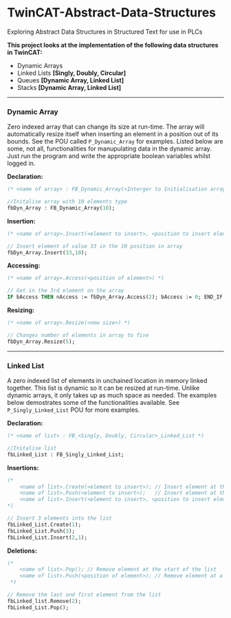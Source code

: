 # TwinCAT-Abstract-Data-Structures
Exploring Abstract Data Structures in Structured Text for use in PLCs

**This project looks at the implementation of the following data structures in TwinCAT:**

* Dynamic Arrays
* Linked Lists **[Singly, Doubly, Circular]**
* Queues **[Dynamic Array, Linked List]**
* Stacks **[Dynamic Array, Linked List]**

- - - -
### Dynamic Array
Zero indexed array that can change its size at run-time. The array will automatically resize itself when inserting an element in a position out of its bounds.
See the POU called `P_Dynamic_Array` for examples. Listed below are some, not all, functionalities for manupulating data in the dynamic array. 
Just run the program and write the appropriate boolean variables whilst logged in.

**Declaration:** 
```Pascal
(* <name of array> : FB_Dynamic_Array(<Interger to Initialisation array with>) *)

//Initalise array with 10 elements type 
fbDyn_Array : FB_Dynamic_Array(10);
```

**Insertion:**
```Pascal
(* <name of array>.Insert(<element to insert>, <position to insert element>) *)

// Insert element of value 33 in the 10 position in array
fbDyn_Array.Insert(33,10); 
```

**Accessing:**
```Pascal
(* <name of array>.Access(<position of element>) *)

// Get in the 3rd element on the array
IF bAccess THEN nAccess := fbDyn_Array.Access(2); bAccess := 0; END_IF
```

**Resizing:**
```Pascal
(* <name of array>.Resize(<new size>) *)

// Changes number of elements in array to five
fbDyn_Array.Resize(5);
```

- - - -
### Linked List
A zero indexed list of elements in unchained location in memory linked together. This list is dynamic so it can be resized at run-time. 
Unlike dynamic arrays, it only takes up as much space as needed. The examples below demostrates some of the functionalities available.
See `P_Singly_Linked_List` POU for more examples.

**Declaration:** 
```Pascal
(* <name of list> : FB_<Singly, Doubly, Circular>_Linked_List *)

//Initalise list
fbLinked_List : FB_Singly_Linked_List;
```

**Insertions:**
```Pascal
(* 
    <name of list>.Create(<element to insert>); // Insert element at the end of the list
    <name of list>.Push(<element to insert>);   // Insert element at the start of the list
    <name of list>.Insert(<element to insert>, <position to insert element>) // Insert element at a specified location 
*)

// Insert 3 elements into the list
fbLinked_List.Create(1);
fbLinked_List.Push(3);
fbLinked_List.Insert(2,1);
```

**Deletions:**
```Pascal
(* 
    <name of list>.Pop(); // Remove element at the start of the list
    <name of list>.Push(<position of element>); // Remove element at a specified location
 *)

// Remove the last and first element from the list
fbLinked_list.Remove(2);
fbLinked_List.Pop();
```